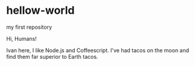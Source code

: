 # hellow-world
my first repository

Hi, Humans!

Ivan here, I like Node.js and Coffeescript.
I've had tacos on the moon and find them far superior to Earth tacos.
